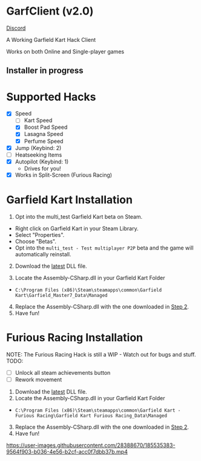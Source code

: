 # GarfClient (v2.0)

[Discord](https://discord.gg/KTJNHyAh2e)

A Working Garfield Kart Hack Client

Works on both Online and Single-player games
## Installer in progress
# Supported Hacks
  - [x] Speed
    - [ ] Kart Speed
    - [x] Boost Pad Speed
    - [x] Lasagna Speed
    - [x] Perfume Speed
  - [x] Jump (Keybind: 2)
  - [ ] Heatseeking Items
  - [x] Autopilot (Keybind: 1)
    - Drives for you!
  - [x] Works in Split-Screen (Furious Racing)

# Garfield Kart Installation
1. Opt into the multi_test Garfield Kart beta on Steam.
  - Right click on Garfield Kart in your Steam Library.
  - Select "Properties".
  - Choose "Betas".
  - Opt into the `multi_test - Test multiplayer P2P` beta and the game will automatically reinstall.

2. Download the [latest](/downloads/latest/original/Assembly-CSharp.dll) DLL file.

3. Locate the Assembly-CSharp.dll in your Garfield Kart Folder
  - `C:\Program Files (x86)\Steam\steamapps\common\Garfield Kart\Garfield_Master7_Data\Managed`
4. Replace the Assembly-CSharp.dll with the one downloaded in [Step 2](/downloads/latest/original/Assembly-CSharp.dll).
5. Have fun!

# Furious Racing Installation
NOTE: The Furious Racing Hack is still a WIP - Watch out for bugs and stuff.
TODO:
  - [ ] Unlock all steam achievements button
  - [ ] Rework movement
1. Download the [latest](/downloads/latest/furious/Assembly-CSharp.dll) DLL file.
2. Locate the Assembly-CSharp.dll in your Garfield Kart Folder
  - `C:\Program Files (x86)\Steam\steamapps\common\Garfield Kart - Furious Racing\Garfield Kart Furious Racing_Data\Managed`
3. Replace the Assembly-CSharp.dll with the one downloaded in [Step 2](/downloads/latest/furious/Assembly-CSharp.dll).
4. Have fun!

https://user-images.githubusercontent.com/28388670/185535383-9564f903-b036-4e56-b2cf-acc0f7dbb37b.mp4

